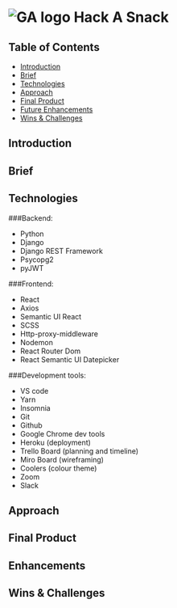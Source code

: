 # ![GA logo](https://ga-dash.s3.amazonaws.com/production/assets/logo-9f88ae6c9c3871690e33280fcf557f33.png) Hack A Snack

## Table of Contents
* [Introduction](#introduction)
* [Brief](#brief)
* [Technologies](#technologies)
* [Approach](#approach)
* [Final Product](#final)
* [Future Enhancements](#enhancements)
* [Wins & Challenges](#wins-and-challenges)

## <a name="introduction"></a>Introduction
## <a name="brief"></a>Brief
## <a name="technologies"></a>Technologies
###Backend:
* Python
* Django
* Django REST Framework
* Psycopg2
* pyJWT

###Frontend:
* React
* Axios
* Semantic UI React
* SCSS
* Http-proxy-middleware
* Nodemon
* React Router Dom
* React Semantic UI Datepicker

###Development tools:
* VS code
* Yarn
* Insomnia
* Git
* Github
* Google Chrome dev tools
* Heroku (deployment)
* Trello Board (planning and timeline)
* Miro Board (wireframing)
* Coolers (colour theme)
* Zoom
* Slack

## <a name="approach"></a>Approach
## <a name="final"></a>Final Product
## <a name="enhancements"></a>Enhancements
## <a name="wins-and-challenges"></a>Wins & Challenges
